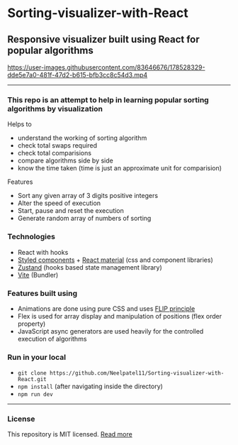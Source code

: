 # Sorting-visualizer-with-React

## Responsive visualizer built using React for popular algorithms


https://user-images.githubusercontent.com/83646676/178528329-dde5e7a0-481f-47d2-b615-bfb3cc8c54d3.mp4

---

### This repo is an attempt to help in learning popular sorting algorithms by visualization




Helps to

- understand the working of sorting algorithm
- check total swaps required
- check total comparisions
- compare algorithms side by side
- know the time taken (time is just an approximate unit for comparision)

Features

- Sort any given array of 3 digits positive integers
- Alter the speed of execution
- Start, pause and reset the execution
- Generate random array of numbers of sorting

### Technologies

- React with hooks
- [Styled components](https://styled-components.com/) + [React material](https://material-ui.com/) (css and component libraries)
- [Zustand](https://github.com/pmndrs/zustand) (hooks based state management library)
- [Vite](https://vitejs.dev/) (Bundler)

### Features built using

- Animations are done using pure CSS and uses [FLIP principle](https://aerotwist.com/blog/flip-your-animations/)
- Flex is used for array display and manipulation of positions (flex order property)
- JavaScript async generators are used heavily for the controlled execution of algorithms

### Run in your local

- ```git clone https://github.com/Neelpatel11/Sorting-visualizer-with-React.git```
- ```npm install``` (after navigating inside the directory)
- ```npm run dev```

---

### License

This repository is MIT licensed. [Read more](./LICENSE)

